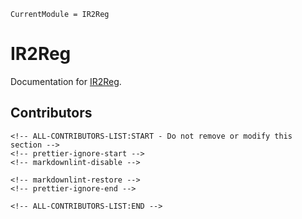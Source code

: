 ```@meta
CurrentModule = IR2Reg
```

# IR2Reg

Documentation for [IR2Reg](https://github.com/nathanemac/IR2Reg.jl).

## Contributors

```@raw html
<!-- ALL-CONTRIBUTORS-LIST:START - Do not remove or modify this section -->
<!-- prettier-ignore-start -->
<!-- markdownlint-disable -->

<!-- markdownlint-restore -->
<!-- prettier-ignore-end -->

<!-- ALL-CONTRIBUTORS-LIST:END -->
```
